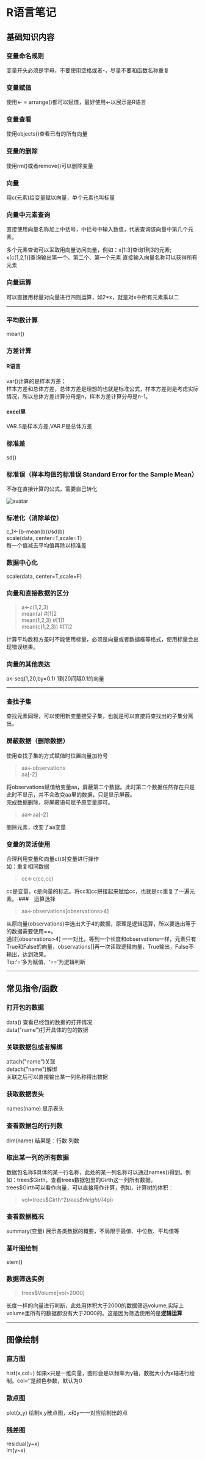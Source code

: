 # R语言笔记
## 基础知识内容
### 变量命名规则
变量开头必须是字母，不要使用空格或者-，尽量不要和函数名称重复 
### 变量赋值
使用<- = arrange()都可以赋值，最好使用<-以展示是R语言
### 变量查看
使用objects()查看已有的所有向量
### 变量的删除
使用rm()或者remove()可以删除变量
### 向量
用c(元素)给变量赋以向量，单个元素也叫标量
### 向量中元素查询
直接使用向量名称加上中括号，中括号中输入数值，代表查询该向量中第几个元素。  

多个元素查询可以采取用向量访问向量，例如：x[1:3]查询1到3的元素;  
x[c(1,2,1)]查询输出第一个、第二个、第一个元素
直接输入向量名称可以获得所有元素
###  向量运算
可以直接用标量对向量进行四则运算，如2*x，就是对x中所有元素乘以二

---
### 平均数计算
mean()
### 方差计算
#### R语言
var()计算的是样本方差；  
样本方差和总体方差，总体方差是理想的也就是标准公式，样本方差则是考虑实际情况，所以总体方差计算分母是n，样本方差计算分母是n-1。
#### excel里
VAR.S是样本方差,VAR.P是总体方差
### 标准差
sd()
### 标准误（样本均值的标准误 Standard Error for the Sample Mean）
不存在直接计算的公式，需要自己转化  

![avatar](D:\下载0\vscode\work\统计函数示例.jpg)  
### 标准化（消除单位）
c_1<-(b-mean(b))/sd(b)  
scale(data, center=T,scale=T)  
每一个值减去平均值再除以标准差
### 数据中心化
scale(data, center=T,scale=F)
### 向量和直接数据的区分
>a<-c(1,2,3)  
>mean(a) #[1]2  
>mean(1,2,3) #[1]1  
>mean(c(1,2,3)) #[1]2   

计算平均数和方差时不能使用标量，必须是向量或者数据框等格式，使用标量会出现错误结果。 
### 向量的其他表达
a<-seq(1,20,by=0.1) 1到20间隔0.1的向量 

---
### 查找子集  
查找元素同理，可以使用新变量接受子集，也就是可以直接将查找出的子集分离出。
### 屏蔽数据（删除数据）
使用查找子集的方式赋值时位置向量加符号  
>aa<-observations   
aa[-2]  

将observations赋值给变量aa，屏蔽第二个数据。此时第二个数据任然存在只是此时不显示，并不会改变aa里的数据，只是显示屏蔽。  
完成数据删除，将屏蔽语句赋予原变量即可。  
>aa<-aa[-2]  

删除元素，改变了aa变量
### 变量的灵活使用
合理利用变量和向量c()对变量进行操作  
如：重复相同数据  
>cc<-c(cc,cc)   

cc是变量，c是向量的标志。将cc和cc拼接起来赋给cc，也就是cc重复了一遍元素。
###　运算选择
>aa<-observations[observations>4]   
  
从原向量(observations)中选出大于4的数据，原理是逻辑运算，所以要选出等于的数据需要使用==。  
通过[observations>4] 一一对比，等到一个长度和observations一样，元素只有True和False的向量，observations[]再一次读取逻辑向量，True输出，False不输出，达到效果。  
Tip:‘=’多为赋值，‘==’为逻辑判断

---
## 常见指令/函数
### 打开包的数据
data() 查看已经包的数据的打开情况  
data("name")打开具体的包的数据  
### 关联数据包或者解绑  
attach("name")关联  
detach("name")解绑  
关联之后可以直接输出某一列名称得出数据
### 获取数据表头
names(name) 显示表头  
### 查看数据包的行列数  
dim(name) 结果是：行数 列数  
### 取出某一列的所有数据  
数据包名称\$具体的某一行名称，此处的某一列名称可以通过names()得到。例如：trees\$Girth，查看trees数据包里的Girth这一列所有数据。  
trees\$Girth可以看作向量，可以直接用作计算，例如，计算树的体积：  
>vol=trees\$Girth^2*trees\$Height/(4*pi) 
  
### 查看数据概况
summary(变量) 展示各类数据的概要，不局限于最值、中位数、平均值等
### 茎叶图绘制
stem()
### 数据筛选实例  
>trees\$Volume[vol>2000]  

长度一样的向量进行判断，此处用体积大于2000的数据筛选volume,实际上volume里所有的数据都没有大于2000的。这是因为筛选使用的是**逻辑运算**
  
---
## 图像绘制
### 直方图  
hist(x,col=) 如果x只是一维向量，图形会是以频率为y轴，数据大小为x轴进行绘制。col=‘’是颜色参数，默认为0
### 散点图
plot(x,y) 绘制x,y散点图，x和y一一对应绘制出的点
### 残差图
residual(y~x)  
lm(y~x)